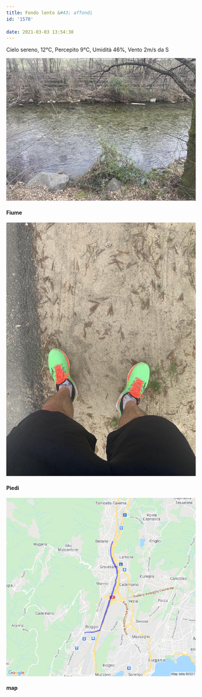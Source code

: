 ```yaml
---
title: Fondo lento &#43; affondi
id: '1570'

date: 2021-03-03 13:54:38
---
```


Cielo sereno, 12°C, Percepito 9°C, Umidità 46%, Vento 2m/s da S

![image](/images/2021/08/IMG_3565.jpg)

#### Fiume

![image](/images/2021/08/IMG_3566.jpg)

#### Piedi

![image](/images/2021/08/20210303-activity-map.png)

#### map
